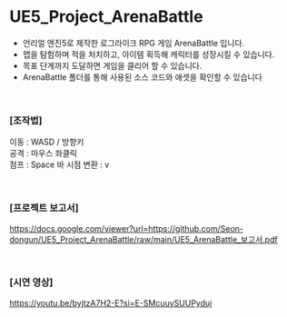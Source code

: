# UE5_Project_ArenaBattle

- 언리얼 엔진5로 제작한 로그라이크 RPG 게임 ArenaBattle 입니다.  
- 맵을 탐험하며 적을 처치하고, 아이템 획득해 캐릭터를 성장시킬 수 있습니다.  
- 목표 단계까지 도달하면 게임을 클리어 할 수 있습니다.  
- ArenaBattle 폴더를 통해 사용된 소스 코드와 애셋을 확인할 수 있습니다

<br>

### [조작법]  
이동 : WASD / 방향키  
공격 : 마우스 좌클릭  
점프 : Space 바
시점 변환 : v  

<br>

### [프로젝트 보고서]  
https://docs.google.com/viewer?url=https://github.com/Seon-dongun/UE5_Project_ArenaBattle/raw/main/UE5_ArenaBattle_보고서.pdf  

<br>

### [시연 영상]  
https://youtu.be/byjtzA7H2-E?si=E-SMcuuvSUUPyduj  
